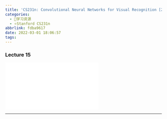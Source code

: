 ```yaml
---
title: 'CS231n: Convolutional Neural Networks for Visual Recognition [2017] Lecture 15'
categories:
  - 🌙学习资源
  - ⭐Stanford CS231n
abbrlink: fdba9617
date: 2022-03-01 18:06:57
tags:
---
```


### Lecture 15

<iframe src="//player.bilibili.com/player.html?aid=976948078&bvid=BV1D44y1Y7v8&cid=447695286&page=15" scrolling="no" border="0" frameborder="no" framespacing="0" allowfullscreen="true"> </iframe>

<!--more-->

***
